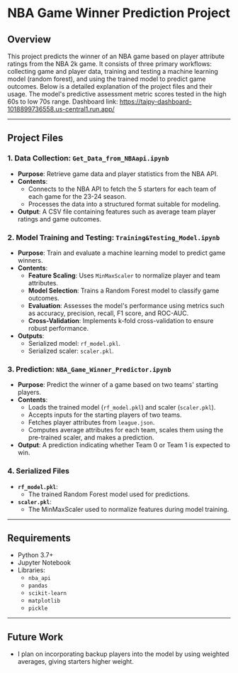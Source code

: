 # NBA Game Winner Prediction Project

## Overview
This project predicts the winner of an NBA game based on player attribute ratings from the NBA 2k game. It consists of three primary workflows: collecting game and player data, training and testing a machine learning model (random forest), and using the trained model to predict game outcomes. Below is a detailed explanation of the project files and their usage.  The model's predictive assessment metric scores tested in the high 60s to low 70s range.  Dashboard link: https://taipy-dashboard-1018899736558.us-central1.run.app/

---

## Project Files

### 1. **Data Collection: `Get_Data_from_NBAapi.ipynb`**
   - **Purpose**: Retrieve game data and player statistics from the NBA API.
   - **Contents**:
     - Connects to the NBA API to fetch the 5 starters for each team of each game for the 23-24 season.
     - Processes the data into a structured format suitable for modeling.
   - **Output**: A CSV file containing features such as average team player ratings and game outcomes.

### 2. **Model Training and Testing: `Training&Testing_Model.ipynb`**
   - **Purpose**: Train and evaluate a machine learning model to predict game winners.
   - **Contents**:
     - **Feature Scaling**: Uses `MinMaxScaler` to normalize player and team attributes.
     - **Model Selection**: Trains a Random Forest model to classify game outcomes.
     - **Evaluation**: Assesses the model's performance using metrics such as accuracy, precision, recall, F1 score, and ROC-AUC.
     - **Cross-Validation**: Implements k-fold cross-validation to ensure robust performance.
   - **Outputs**:
     - Serialized model: `rf_model.pkl`.
     - Serialized scaler: `scaler.pkl`.

### 3. **Prediction: `NBA_Game_Winner_Predictor.ipynb`**
   - **Purpose**: Predict the winner of a game based on two teams' starting players.
   - **Contents**:
     - Loads the trained model (`rf_model.pkl`) and scaler (`scaler.pkl`).
     - Accepts inputs for the starting players of two teams.
     - Fetches player attributes from `league.json`.
     - Computes average attributes for each team, scales them using the pre-trained scaler, and makes a prediction.
   - **Output**: A prediction indicating whether Team 0 or Team 1 is expected to win.

### 4. **Serialized Files**
   - **`rf_model.pkl`**:
     - The trained Random Forest model used for predictions.
   - **`scaler.pkl`**:
     - The MinMaxScaler used to normalize features during model training.


---

## Requirements
- Python 3.7+
- Jupyter Notebook
- Libraries:
  - `nba_api`
  - `pandas`
  - `scikit-learn`
  - `matplotlib`
  - `pickle`

---

## Future Work
- I plan on incorporating backup players into the model by using weighted averages, giving starters higher weight.


